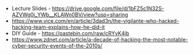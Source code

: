 * Lecture Slides - https://drive.google.com/file/d/1bFZ5c1N32S-AZVWg0i_YWb__KLAWn0BV/view?usp=sharing
* https://www.vice.com/en/article/3dad3n/the-vigilante-who-hacked-hacking-team-explains-how-he-did-it
* DIY Guide - https://pastebin.com/raw/cRYvK4jb
* https://www.zdnet.com/article/a-decade-of-hacking-the-most-notable-cyber-security-events-of-the-2010s/